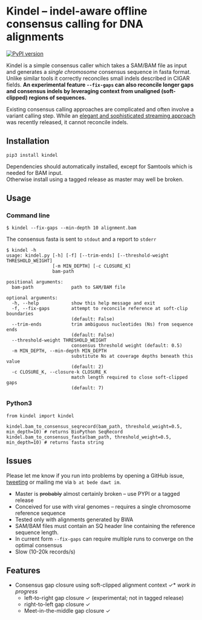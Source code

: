 # Kindel – indel-aware offline consensus calling for DNA alignments
[![PyPI version](https://badge.fury.io/py/kindel.svg)](https://badge.fury.io/py/kindel)

Kindel is a simple consensus caller which takes a SAM/BAM file as input and generates a *single chromosome* consensus sequence in fasta format. Unlike similar tools it correctly reconciles small indels described in CIGAR fields. **An experimental feature `--fix-gaps` can also reconcile longer gaps and consensus indels by leveraging context from unaligned (soft-clipped) regions of sequences.**

Existing consensus calling approaches are complicated and often involve a variant calling step. While an [elegant and sophisticated streaming approach](https://github.com/karel-brinda/ococo) was recently released, it cannot reconcile indels.


## Installation
```
pip3 install kindel
```
Dependencies should automatically installed, except for Samtools which is needed for BAM input.  
Otherwise install using a tagged release as master may well be broken.


## Usage
### Command line
```
$ kindel --fix-gaps --min-depth 10 alignment.bam
```
The consensus fasta is sent to `stdout` and a report to `stderr`
```
$ kindel -h
usage: kindel.py [-h] [-f] [--trim-ends] [--threshold-weight THRESHOLD_WEIGHT]
                 [-m MIN_DEPTH] [-c CLOSURE_K]
                 bam-path

positional arguments:
  bam-path              path to SAM/BAM file

optional arguments:
  -h, --help            show this help message and exit
  -f, --fix-gaps        attempt to reconcile reference at soft-clip boundaries
                        (default: False)
  --trim-ends           trim ambiguous nucleotides (Ns) from sequence ends
                        (default: False)
  --threshold-weight THRESHOLD_WEIGHT
                        consensus threshold weight (default: 0.5)
  -m MIN_DEPTH, --min-depth MIN_DEPTH
                        substitute Ns at coverage depths beneath this value
                        (default: 2)
  -c CLOSURE_K, --closure-k CLOSURE_K
                        match length required to close soft-clipped gaps
                        (default: 7)
```

### Python3
```
from kindel import kindel

kindel.bam_to_consensus_seqrecord(bam_path, threshold_weight=0.5, min_depth=10) # returns BioPython SeqRecord
kindel.bam_to_consensus_fasta(bam_path, threshold_weight=0.5, min_depth=10) # returns fasta string
```

## Issues
Please let me know if you run into problems by opening a GitHub issue, [tweeting](https://twitter.com/beconstant) or mailing me via `b at bede dawt im`.
- Master is ~~probably~~ almost certainly broken – use PYPI or a tagged release
- Conceived for use with viral genomes – requires a single chromosome reference sequence
- Tested only with alignments generated by BWA
- SAM/BAM files must contain an SQ header line containing the reference sequence length.
- In current form `--fix-gaps` can require multiple runs to converge on the optimal consensus
- Slow (10-20k records/s)

## Features
- Consensus gap closure using soft-clipped alignment context ✓* *work in progress*
  - left-to-right gap closure ✓ (experimental; not in tagged release)
  - right-to-left gap closure ✓
  - Meet-in-the-middle gap closure ✓
